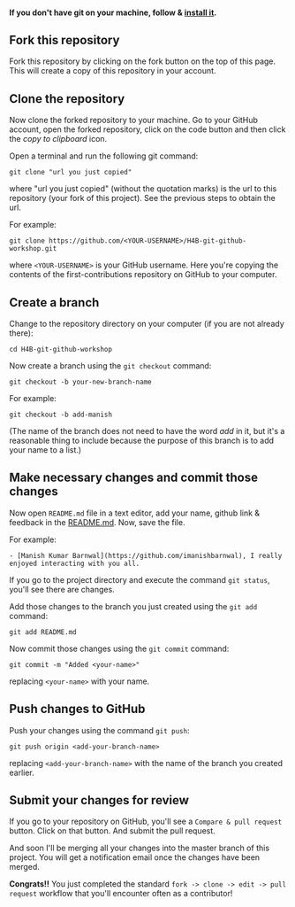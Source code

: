 #### If you don't have git on your machine, follow & [install it](installation.md).

## Fork this repository

Fork this repository by clicking on the fork button on the top of this page.
This will create a copy of this repository in your account.

## Clone the repository

Now clone the forked repository to your machine. Go to your GitHub account, open the forked repository, click on the code button and then click the _copy to clipboard_ icon.

Open a terminal and run the following git command:

```
git clone "url you just copied"
```

where "url you just copied" (without the quotation marks) is the url to this repository (your fork of this project). See the previous steps to obtain the url.

For example:

```
git clone https://github.com/<YOUR-USERNAME>/H4B-git-github-workshop.git
```

where `<YOUR-USERNAME>` is your GitHub username. Here you're copying the contents of the first-contributions repository on GitHub to your computer.

## Create a branch

Change to the repository directory on your computer (if you are not already there):

```
cd H4B-git-github-workshop
```

Now create a branch using the `git checkout` command:

```
git checkout -b your-new-branch-name
```

For example:

```
git checkout -b add-manish
```

(The name of the branch does not need to have the word _add_ in it, but it's a reasonable thing to include because the purpose of this branch is to add your name to a list.)

## Make necessary changes and commit those changes

Now open `README.md` file in a text editor, add your name, github link & feedback in the [README.md](README.md). Now, save the file.

For example:

```
- [Manish Kumar Barnwal](https://github.com/imanishbarnwal), I really enjoyed interacting with you all.
```

If you go to the project directory and execute the command `git status`, you'll see there are changes.

Add those changes to the branch you just created using the `git add` command:

```
git add README.md
```

Now commit those changes using the `git commit` command:

```
git commit -m "Added <your-name>"
```

replacing `<your-name>` with your name.

## Push changes to GitHub

Push your changes using the command `git push`:

```
git push origin <add-your-branch-name>
```

replacing `<add-your-branch-name>` with the name of the branch you created earlier.

## Submit your changes for review

If you go to your repository on GitHub, you'll see a `Compare & pull request` button. Click on that button. And submit the pull request.

And soon I'll be merging all your changes into the master branch of this project. You will get a notification email once the changes have been merged.

**Congrats!!** You just completed the standard `fork -> clone -> edit -> pull request` workflow that you'll encounter often as a contributor!